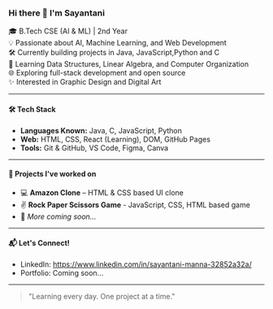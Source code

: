 ### Hi there 👋 I'm Sayantani

🎓 B.Tech CSE (AI & ML) | 2nd Year  
💡 Passionate about AI, Machine Learning, and Web Development  
🛠️ Currently building projects in Java, JavaScript,Python and C  
🌱 Learning Data Structures, Linear Algebra, and Computer Organization  
🌐 Exploring full-stack development and open source  
✨ Interested in Graphic Design and Digital Art

---

#### 🛠️ Tech Stack
- **Languages Known:** Java, C, JavaScript, Python 
- **Web:** HTML, CSS, React (Learning), DOM, GitHub Pages  
- **Tools:** Git & GitHub, VS Code, Figma, Canva

---

#### 📌 Projects I've worked on
- 💻 **Amazon Clone** – HTML & CSS based UI clone
- ✌️ **Rock Paper Scissors Game** - JavaScript, CSS, HTML based game 
- 🧠 *More coming soon...*

---


#### 📬 Let's Connect!
- LinkedIn: https://www.linkedin.com/in/sayantani-manna-32852a32a/
- Portfolio: Coming soon...

---

> "Learning every day. One project at a time."
